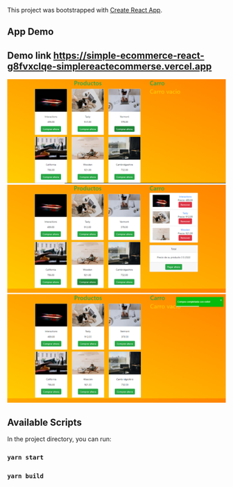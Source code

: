 This project was bootstrapped with [Create React App](https://github.com/facebook/create-react-app).



## App Demo


## Demo link https://simple-ecommerce-react-g8fvxclqe-simplereactecommerse.vercel.app 
 
![](./assets/Principal.png)
![](./assets/Output.png)
![](./assets/payoutput.png)

## Available Scripts

In the project directory, you can run:

### `yarn start`

### `yarn build`
